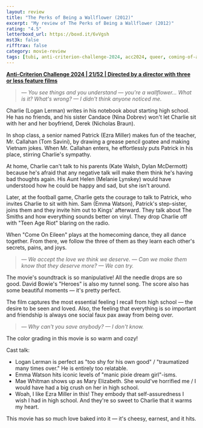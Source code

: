 ```yaml
---
layout: review
title: "The Perks of Being a Wallflower (2012)"
excerpt: "My review of The Perks of Being a Wallflower (2012)"
rating: "4.5"
letterboxd_url: https://boxd.it/6vVgsh
mst3k: false
rifftrax: false
category: movie-review
tags: [tubi, anti-criterion-challenge-2024, acc2024, queer, coming-of-age, edited-by-women, wine-o-clock]
---
```


<b><a href="https://boxd.it/qBmUY/detail" target="_blank" rel="noopener">Anti-Criterion Challenge 2024 | 21/52 | Directed by a director with three or less feature films</a></b>

<blockquote><i>— You see things and you understand — you're a wallflower… What is it? What's wrong?
— I didn't think anyone noticed me.</i></blockquote>Charlie (Logan Lerman) writes in his notebook about starting high school. He has no friends, and his sister Candace (Nina Dobrev) won't let Charlie sit with her and her boyfriend, Derek (Nicholas Braun).

In shop class, a senior named Patrick (Ezra Miller) makes fun of the teacher, Mr. Callahan (Tom Savini), by drawing a grease pencil goatee and making Vietnam jokes. When Mr. Callahan enters, he effortlessly puts Patrick in his place, stirring Charlie's sympathy.

At home, Charlie can't talk to his parents (Kate Walsh, Dylan McDermott) because he's afraid that any negative talk will make them think he's having bad thoughts again. His Aunt Helen (Melanie Lynskey) would have understood how he could be happy and sad, but she isn't around.

Later, at the football game, Charlie gets the courage to talk to Patrick, who invites Charlie to sit with him. Sam (Emma Watson), Patrick's step-sister, joins them and they invite him out to Kings' afterward. They talk about The Smiths and how everything sounds better on vinyl. They drop Charlie off with "Teen Age Riot" blaring on the radio.

When "Come On Eileen" plays at the homecoming dance, they all dance together. From there, we follow the three of them as they learn each other's secrets, pains, and joys.

<blockquote><i>— We accept the love we think we deserve.
— Can we make them know that they deserve more?
— We can try.</i></blockquote>The movie's soundtrack is so manipulative! All the needle drops are so good. David Bowie's "Heroes" is also my tunnel song. The score also has some beautiful moments — it's pretty perfect.

The film captures the most essential feeling I recall from high school — the desire to be seen and loved. Also, the feeling that everything is so important and friendship is always one social faux pax away from being over.

<blockquote><i>— Why can't you save anybody?
— I don't know.</i></blockquote>The color grading in this movie is so warm and cozy!

Cast talk:

- Logan Lerman is perfect as "too shy for his own good" / "traumatized many times over." He is entirely too relatable.
- Emma Watson hits iconic levels of "manic pixie dream girl"-isms.
- Mae Whitman shows up as Mary Elizabeth. She would've horrified me / I would have had a big crush on her in high school.
- Woah, I like Ezra Miller in this! They embody that self-assuredness I wish I had in high school. And they're so sweet to Charlie that it warms my heart.

This movie has so much love baked into it — it's cheesy, earnest, and it hits.

